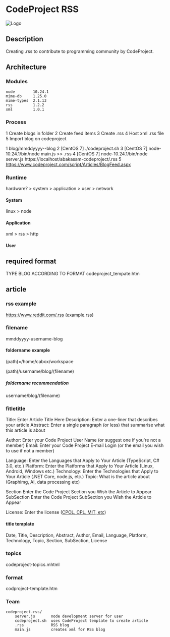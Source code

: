 # CodeProject RSS

![Logo](https://raw.githubusercontent.com/abakasam/codeproject-rss/main/logo.png)

## Description

Creating .rss to contribute to programming community by CodeProject.

## Architecture

### Modules

	node		10.24.1
	mime-db		1.25.0
	mime-types	2.1.13
	rss			1.2.2
	xml			1.0.1

### Process

1 Create blogs in folder
2 Create feed items
3 Create .rss
4 Host xml .rss file
5 Import blog on codeproject

1 blog/mmddyyyy-<username>-blog
2 [CentOS 7] ./codeproject.sh
3 [CentOS 7] node-10.24.1/bin/node main.js >> .rss
4 [CentOS 7] node-10.24.1/bin/node server.js 
	https://localhost/abakasam-codeproject/.rss
5 https://www.codeproject.com/script/Articles/BlogFeed.aspx

### Runtime

hardware? > system > application > user > network

#### System
linux > node

#### Application
xml > rss > http

#### User

## required format

TYPE BLOG ACCORDING TO FORMAT codeproject_tempate.htm

## article

### rss example

https://www.reddit.com/.rss (example.rss)

### filename

mmddyyyy-username-blog

#### foldername example

(path)=/home/cabox/workspace

(path)/username/blog/(filename)

##### foldername recommendation

username/blog/(filename)

### fitletitle

Title:       Enter Article Title Here
Description: Enter a one-liner that describes your article
Abstract:    Enter a single paragraph (or less) that summarise what this article is about

Author:      Enter your Code Project User Name (or suggest one if you're not a member)
Email:       Enter your Code Project E-mail Login (or the email you wish to use if not a member)

Language:    Enter the Languages that Apply to Your Article (TypeScript, C# 3.0, etc.)
Platform:    Enter the Platforms that Apply to Your Article (Linux, Android, Windows etc.)
Technology:  Enter the Technologies that Apply to Your Article (.NET Core, node.js, etc.)
Topic:       What is the article about (Graphimg, AI, data processing etc)

Section      Enter the Code Project Section you Wish the Article to Appear
SubSection   Enter the Code Project SubSection you Wish the Article to Appear

License:     Enter the license (<a href="http://www.codeproject.com/info/licenses.aspx">CPOL, CPL, MIT, etc</a>)

#### title template

Date, Title, Description, Abstract, Author, Email, Language, Platform, Technology, Topic, Section, SubSection, License

### topics

codeproject-topics.mhtml

### format

codproject-template.htm

### Team

	codeproject-rss/	
		server.js		node development server for user
		codeproject.sh	uses CodeProject template to create article
		.rss			RSS blog
		main.js			creates xml for RSS blog
